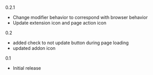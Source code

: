 0.2.1
- Change modifier behavior to correspond with browser behavior
- Update extension icon and page action icon

0.2
- added check to not update button during page loading
- updated addon icon

0.1
- Initial release